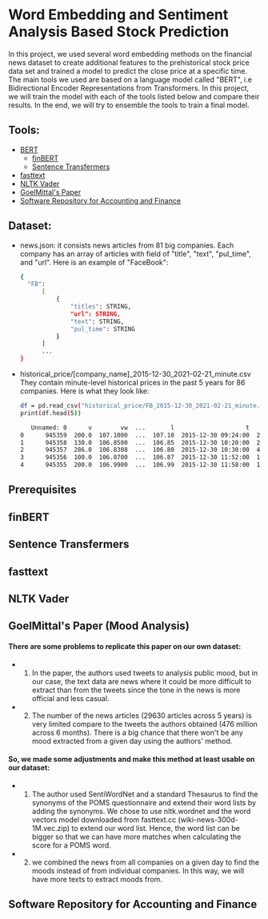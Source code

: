 # Word Embedding and Sentiment Analysis Based Stock Prediction

In this project, we used several word embedding methods on the financial news dataset to create additional features to the prehistorical stock price data set and trained a model to predict the close price at a specific time. The main tools we used are based on a language model called "BERT", i.e Bidirectional Encoder Representations from Transformers. In this project, we will train the model with each of the tools listed below and compare their results. In the end, we will try to ensemble the tools to train a final model.

## Tools:
* [BERT](https://arxiv.org/pdf/1810.04805.pdf)
    * [finBERT](https://github.com/ProsusAI/finBERT)
    * [Sentence Transfermers](https://github.com/UKPLab/sentence-transformers)
* [fasttext](https://fasttext.cc/)
* [NLTK Vader](https://www.nltk.org/_modules/nltk/sentiment/vader.html)
* [GoelMittal's Paper](http://cs229.stanford.edu/proj2011/GoelMittal-StockMarketPredictionUsingTwitterSentimentAnalysis.pdf)
* [Software Repository for Accounting and Finance](https://sraf.nd.edu/textual-analysis/)

## Dataset:
* news.json:
it consists news articles from 81 big companies. Each company has an array of articles with field of "title", "text", "pul_time", and "url". Here is an example of "FaceBook":
  ```sh
  {
    "FB": 
        [
            {
                "titles": STRING,
                "url": STRING,
                "text": STRING,
                "pul_time": STRING
            }
        ]
        ...
  }

* historical_price/[company_name]_2015-12-30_2021-02-21_minute.csv
    They contain minute-level historical prices in the past 5 years for 86 companies. Here is what they look like:
    ```sh
    df = pd.read_csv("historical_price/FB_2015-12-30_2021-02-21_minute.csv")
    print(df.head(5))
    
       Unnamed: 0      v        vw  ...       l                    t    n
    0      945359  200.0  107.1000  ...  107.10  2015-12-30 09:24:00  2.0
    1      945358  130.0  106.8500  ...  106.85  2015-12-30 10:20:00  2.0
    2      945357  286.0  106.8308  ...  106.80  2015-12-30 10:30:00  4.0
    3      945356  100.0  106.8700  ...  106.87  2015-12-30 11:52:00  1.0
    4      945355  200.0  106.9900  ...  106.99  2015-12-30 11:58:00  1.0
    
## Prerequisites

## finBERT

## Sentence Transfermers

## fasttext

## NLTK Vader

## GoelMittal's Paper (Mood Analysis)
#### There are some problems to replicate this paper on our own dataset:
* 1. In the paper, the authors used tweets to analysis public mood, but in our case, the text data are news where it
  could be more difficult to extract than from the tweets since the tone in the news is more official and less casual.
* 2. The number of the news articles (29630 articles across 5 years) is very limited compare to the tweets the authors
  obtained (476 million across 6 months). There is a big chance that there won't be any mood extracted from a given
  day using the authors' method.
  
#### So, we made some adjustments and make this method at least usable on our dataset:
* 1. The author used SentiWordNet and a standard Thesaurus to find the synonyms of the POMS questionnaire and extend their
  word lists by adding the synonyms. We chose to use nltk.wordnet and the word vectors model downloaded from fasttext.cc (wiki-news-300d-1M.vec.zip) 
  to extend our word list. Hence, the word list can be bigger so that we can have more matches when calculating the score for a POMS word.
* 2. we combined the news from all companies on a given day to find the moods instead of from individual companies. In this way, we will
  have more texts to extract moods from.
  
## Software Repository for Accounting and Finance
